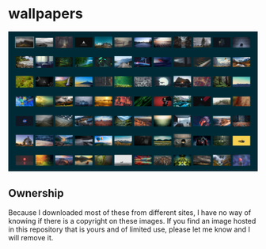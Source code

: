 # wallpapers

<img src="Screenshot_from_2020-11-07_09:02:31.png" width=1000px>

## Ownership
Because I downloaded most of these from different sites, I have no way of knowing if there is a copyright on these images. If you find an image hosted in this repository that is yours and of limited use, please let me know and I will remove it.

